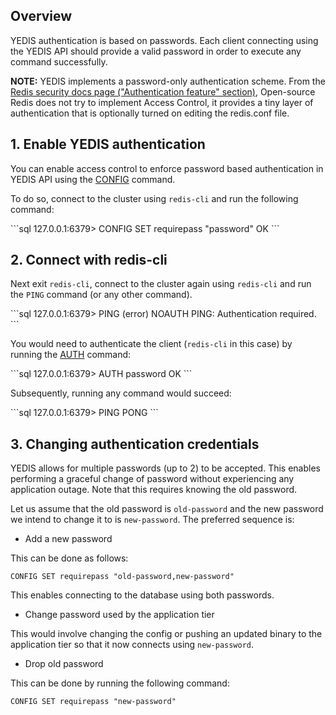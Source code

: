 
## Overview

YEDIS authentication is based on passwords. Each client connecting using the YEDIS API should provide a valid password in order to execute any command successfully.

**NOTE:** YEDIS implements a password-only authentication scheme. From the [Redis security docs page ("Authentication feature" section)](https://redis.io/topics/security), Open-source Redis does not try to implement Access Control, it provides a tiny layer of authentication that is optionally turned on editing the redis.conf file.


## 1. Enable YEDIS authentication

You can enable access control to enforce password based authentication in YEDIS API using the [CONFIG](../../api/yedis/config/) command.

To do so, connect to the cluster using `redis-cli` and run the following command:
<div class='copy separator-gt'>
```sql
127.0.0.1:6379> CONFIG SET requirepass "password"
OK
```
</div>

## 2. Connect with redis-cli

Next exit `redis-cli`, connect to the cluster again using `redis-cli` and run the `PING` command (or any other command).
<div class='copy separator-gt'>
```sql
127.0.0.1:6379> PING
(error) NOAUTH PING: Authentication required.
```
</div>

You would need to authenticate the client (`redis-cli` in this case) by running the [AUTH](../../api/yedis/auth/) command:
<div class='copy separator-gt'>
```sql
127.0.0.1:6379> AUTH password
OK
```
</div>

Subsequently, running any command would succeed:
<div class='copy separator-gt'>
```sql
127.0.0.1:6379> PING
PONG
```
</div>


## 3. Changing authentication credentials

YEDIS allows for multiple passwords (up to 2) to be accepted. This enables performing a graceful change of password without experiencing any application outage. Note that this requires knowing the old password.

Let us assume that the old password is `old-password` and the new password we intend to change it to is `new-password`. The preferred sequence is:

- Add a new password

This can be done as follows:

```
CONFIG SET requirepass "old-password,new-password"
```

This enables connecting to the database using both passwords.

- Change password used by the application tier

This would involve changing the config or pushing an updated binary to the application tier so that it now connects using `new-password`.

- Drop old password

This can be done by running the following command:

```
CONFIG SET requirepass "new-password"
```
